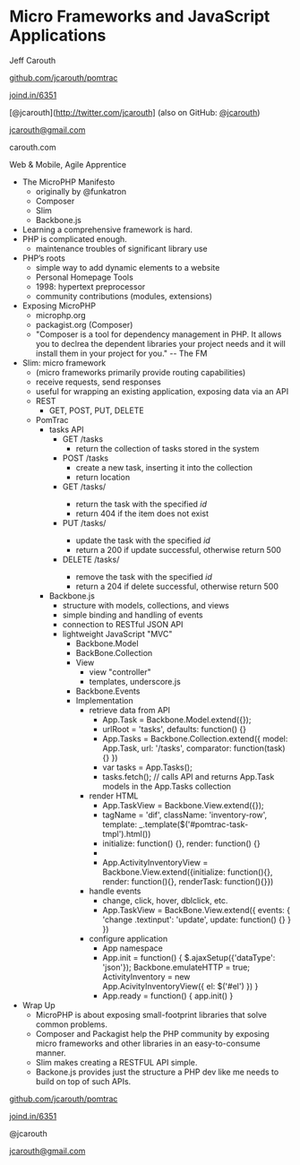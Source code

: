 # Micro Frameworks and JavaScript Applications

Jeff Carouth

[github.com/jcarouth/pomtrac](http://gitub.com/jcarouth/pomtrac)

[joind.in/6351](http://joind.in/6351)

[@jcarouth](http://twitter.com/jcarouth] (also on GitHub: [@jcarouth](http://github.com/jcarouth))

[jcarouth@gmail.com](mailto:jcarouth@gmail.com)

carouth.com

Web & Mobile, Agile Apprentice

- The MicroPHP Manifesto
	- originally by @funkatron
	- Composer
	- Slim
	- Backbone.js
- Learning a comprehensive framework is hard.
- PHP is complicated enough.
	- maintenance troubles of significant library use
- PHP’s roots
	- simple way to add dynamic elements to a website
	- Personal Homepage Tools
	- 1998: hypertext preprocessor
	- community contributions (modules, extensions)
- Exposing MicroPHP
	- microphp.org
	- packagist.org (Composer)
	- "Composer is a tool for dependency management in PHP. It allows you to declrea the dependent libraries your project needs and it will install them in your project for you." -- The FM
- Slim: micro framework
	- (micro frameworks primarily provide routing capabilities)
	- receive requests, send responses
	- useful for wrapping an existing application, exposing data via an API
	- REST
		- GET, POST, PUT, DELETE
	- PomTrac
		- tasks API
			- GET /tasks
				- return the collection of tasks stored in the system
			- POST /tasks
				- create a new task, inserting it into the collection
				- return location
			- GET /tasks/<id>
				- return the task with the specified _id_
				- return 404 if the item does not exist
			- PUT /tasks/<id>
				- update the task with the specified _id_
				- return a 200 if update successful, otherwise return 500
			- DELETE /tasks/<id>
				- remove the task with the specified _id_
				- return a 204 if delete successful, otherwise return 500
		- Backbone.js
			- structure with models, collections, and views
			- simple binding and handling of events
			- connection to RESTful JSON API
			- lightweight JavaScript "MVC"
				- Backbone.Model
				- BackBone.Collection
				- View
					- view "controller"
					- templates, underscore.js
				- Backbone.Events
				- Implementation
					- retrieve data from API
						- App.Task = Backbone.Model.extend({});
						- urlRoot = 'tasks', defaults: function() {}
						- App.Tasks = Backbone.Collection.extend({ model: App.Task, url: '/tasks', comparator: function(task) {}  })
						- var tasks = App.Tasks();
						- tasks.fetch(); // calls API and returns App.Task models in the App.Tasks collection
					- render HTML
						- App.TaskView = Backbone.View.extend({});
						- tagName = 'dif', className: 'inventory-row', template: _.template($('#pomtrac-task-tmpl').html())
						- initialize: function() {}, render: function() {}
						- <script type="text/javascript" id="pomtrac-task-tmpl">…</script>
						- App.ActivityInventoryView = Backbone.View.extend({initialize: function(){}, render: function(){}, renderTask: function(){}})
					- handle events
						- change, click, hover, dblclick, etc.
						- App.TaskView = BackBone.View.extend({ events: { 'change .textinput': 'update', update: function() {} } })
					- configure application
						- App namespace
						- App.init = function() { $.ajaxSetup({'dataType': 'json'}); Backbone.emulateHTTP = true; ActivityInventory = new App.AcivityInventoryView({ el: $('#el') }) }
						- App.ready = function() { app.init() }
- Wrap Up
	- MicroPHP is about exposing small-footprint libraries that solve common problems.
	- Composer and Packagist help the PHP community by exposing micro frameworks and other libraries in an easy-to-consume manner.
	- Slim makes creating a RESTFUL API simple.
	- Backone.js provides just the structure a PHP dev like me needs to build on top of such APIs.

[github.com/jcarouth/pomtrac](http://gitub.com/jcarouth/pomtrac)

[joind.in/6351](http://joind.in/6351)

@jcarouth

[jcarouth@gmail.com](mailto:jcarouth@gmail.com)
